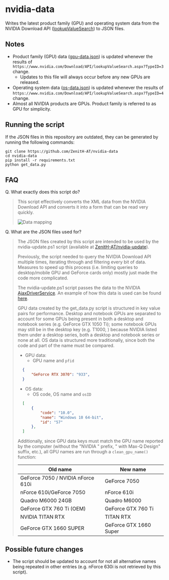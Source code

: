 # nvidia-data

Writes the latest product family (GPU) and operating system data from the NVIDIA Download API ([lookupValueSearch](https://www.nvidia.com/Download/API/lookupValueSearch.aspx)) to JSON files.

## Notes

- Product family (GPU) data ([gpu-data.json](https://raw.githubusercontent.com/ZenitH-AT/nvidia-data/main/gpu-data.json)) is updated whenever the results of ```https://www.nvidia.com/Download/API/lookupValueSearch.aspx?TypeID=3``` change.
	- Updates to this file will always occur before any new GPUs are released.
- Operating system data ([os-data.json](https://raw.githubusercontent.com/ZenitH-AT/nvidia-data/main/os-data.json)) is updated whenever the results of ```https://www.nvidia.com/Download/API/lookupValueSearch.aspx?TypeID=4``` change.
- Almost all NVIDIA products are GPUs. Product family is referred to as GPU for simplicity.

## Running the script

If the JSON files in this repository are outdated, they can be generated by running the following commands:

```
git clone https://github.com/ZenitH-AT/nvidia-data
cd nvidia-data
pip install -r requirements.txt
python get_data.py
```

## FAQ

Q. What exactly does this script do?

> This script effectively converts the XML data from the NVIDIA Download API and converts it into a form that can be read very quickly.
>
> ![Data mapping](https://i.ibb.co/q9295fg/data-mapping.png "Data mapping")

Q. What are the JSON files used for?

> The JSON files created by this script are intended to be used by the nvidia-update.ps1 script (available at [ZenitH-AT/nvidia-update](https://github.com/ZenitH-AT/nvidia-update)).
>
> Previously, the script needed to query the NVIDIA Download API multiple times, iterating through and filtering every bit of data. Measures to speed up this process (i.e. limiting queries to desktop/mobile GPU and GeForce cards only) mostly just made the code more complicated.
>
> The nvidia-update.ps1 script passes the data to the NVIDIA [AjaxDriverService](https://gfwsl.geforce.com/services_toolkit/services/com/nvidia/services/AjaxDriverService.php). An example of how this data is used can be found [here](https://github.com/ZenitH-AT/nvidia-update#faq).
>
> GPU data created by the get_data.py script is structured in key value pairs for performance. Desktop and notebook GPUs are separated to account for some GPUs being present in both a desktop and notebook series (e.g. GeForce GTX 1050 Ti); some notebook GPUs may still be in the desktop key (e.g. T1000, ) because NVIDIA listed them under a desktop series, both a desktop and notebook series or none at all. OS data is structured more traditionally, since both the code and part of the name must be compared.
>
> - GPU data:
>	- GPU name and `pfid`
>
> ```json
> 	{
>		"GeForce RTX 3070": "933",
>	}
> ```
> - OS data:
>	- OS code, OS name and `osID`
>
> ```json
> 	[
>		{
>			"code": "10.0",
>			"name": "Windows 10 64-bit",
>			"id": "57"
>		},
>	]
> ```
>
> Additionally, since GPU data keys must match the GPU name reported by the computer (without the "NVIDIA " prefix, " with Max-Q Design" suffix, etc.), all GPU names are run through a ```clean_gpu_name()``` function:
>
> Old name | New name
> --- | ---
> GeForce 7050 / NVIDIA nForce 610i | GeForce 7050
> nForce 610i/GeForce 7050 | nForce 610i
> Quadro M6000 24GB | Quadro M6000
> GeForce GTX 760 Ti (OEM) | GeForce GTX 760 Ti
> NVIDIA TITAN RTX | TITAN RTX
> GeForce GTX 1660 SUPER | GeForce GTX 1660 Super

## Possible future changes

- The script should be updated to account for not all alternative names being repeated in other entries (e.g. nForce 630i is not retrieved by this script).